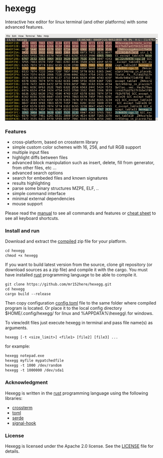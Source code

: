 # hexegg

Interactive hex editor for linux terminal (and other platforms) with some advanced features.

![hexegg](docs/assets/hexegg.png)  

### Features

- cross-platform, based on crossterm library
- simple custom color schemes with 16, 256, and full RGB support
- multiple input files
- highlight diffs between files
- advanced block manipulation such as insert, delete, fill from generator, from other files, etc ...
- advanced search options
- search for embeded files and known signatures
- results highlighting
- parse some binary structures MZPE, ELF, ..
- simple command interface
- minimal external dependencies
- mouse support

Please read the [manual](docs/MANUAL.md) to see all commands and features or [cheat sheet](docs/CheatSheet.md) to see all keyboard shortcuts.

### Install and run

Download and extract the [compiled](https://github.com/mr152here/hexegg/releases) zip file for your platform.

```
cd hexegg
chmod +x hexegg
```

If you want to build latest version from the source, clone git repository (or download sources as a zip file) and compile it with the cargo. You must have installed [rust](https://www.rust-lang.org) programming language to be able to compile it.

```
git clone https://github.com/mr152here/hexegg.git
cd hexegg
cargo build --release
```

Then copy configuration [config.toml](config.toml) file to the same folder where compiled program is located. Or place it to the local config directory $HOME/.config/hexegg/ for linux and %APPDATA%\hexegg\ for windows.

To view/edit files just execute hexegg in terminal and pass file name(s) as arguments.

```
hexegg [-t <size_limit>] <file1> [file2] [file3] ...
```

for example:
```
hexegg notepad.exe
hexegg myfile mypatchedfile
hexegg -t 1000 /dev/random
hexegg -t 1000000 /dev/sda1
```
### Acknowledgment

Hexegg is written in the [rust](https://www.rust-lang.org) programming language using the following libraries:
- [crossterm](https://github.com/crossterm-rs/crossterm)
- [toml](https://github.com/toml-rs/toml)
- [serde](https://serde.rs/)
- [signal-hook](https://github.com/vorner/signal-hook)

### License

Hexegg is licensed under the Apache 2.0 license. See the [LICENSE](LICENSE) file for details.
